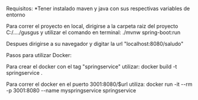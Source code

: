 Requisitos: 
*Tener instalado maven y java con sus respectivas variables de entorno

Para correr el proyecto en local, dirigirse a la carpeta raiz del proyecto C:/..../gusgus y utilizar el comando en terminal: ./mvnw spring-boot:run

Despues dirigirse a su navegador y digitar la url "localhost:8080/saludo"

Pasos para utilizar Docker:


Para crear el docker con el tag "springservice" utilizar: docker build -t springservice .

Para correr el docker en el puerto 3001:8080/$url utiliza: docker run -it --rm -p 3001:8080 --name myspringservice springservice


